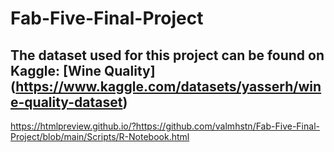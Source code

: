 # Fab-Five-Final-Project

## The dataset used for this project can be found on Kaggle: [Wine Quality] (https://www.kaggle.com/datasets/yasserh/wine-quality-dataset)

https://htmlpreview.github.io/?https://github.com/valmhstn/Fab-Five-Final-Project/blob/main/Scripts/R-Notebook.html